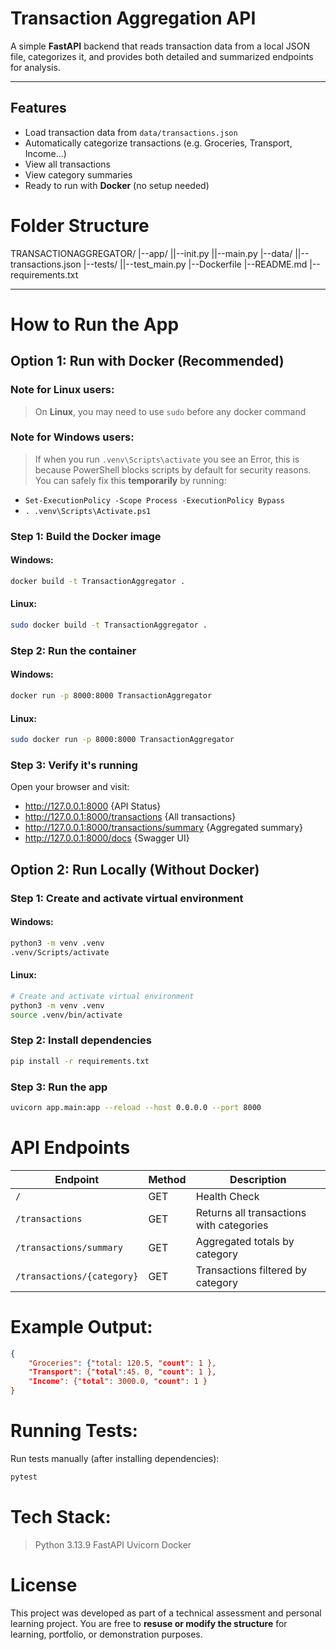 # Transaction Aggregation API

A simple **FastAPI** backend that reads transaction data from a local JSON
file, categorizes it, and provides both detailed and summarized endpoints
for analysis.

---

## Features

- Load transaction data from `data/transactions.json`
- Automatically categorize transactions (e.g. Groceries, Transport, Income...)
- View all transactions
- View category summaries
- Ready to run with **Docker** (no setup needed)

# Folder Structure

TRANSACTIONAGGREGATOR/
|--app/
||--init.py
||--main.py
|--data/
||--transactions.json
|--tests/
||--test_main.py
|--Dockerfile
|--README.md
|--requirements.txt

---

# How to Run the App

## Option 1: Run with Docker (Recommended)

### Note for Linux users:

> On **Linux**, you may need to use `sudo` before any docker command

### Note for Windows users:

> If when you run `.venv\Scripts\activate` you see an Error, this is because
PowerShell blocks scripts by default for security reasons. You can safely fix
this **temporarily** by running:
- `Set-ExecutionPolicy -Scope Process -ExecutionPolicy Bypass`
- `. .venv\Scripts\Activate.ps1`

### Step 1: Build the Docker image

#### Windows:
```bash
docker build -t TransactionAggregator .
```

#### Linux:

```bash
sudo docker build -t TransactionAggregator .
```

### Step 2: Run the container

#### Windows:
```bash
docker run -p 8000:8000 TransactionAggregator
```

#### Linux:

```bash
sudo docker run -p 8000:8000 TransactionAggregator
```

### Step 3: Verify it's running

Open your browser and visit:
- http://127.0.0.1:8000 {API Status}
- http://127.0.0.1:8000/transactions {All transactions}
- http://127.0.0.1:8000/transactions/summary {Aggregated summary}
- http://127.0.0.1:8000/docs {Swagger UI}

## Option 2: Run Locally (Without Docker)

### Step 1: Create and activate virtual environment

#### Windows:

```bash
python3 -m venv .venv
.venv/Scripts/activate
```

#### Linux:

```bash
# Create and activate virtual environment
python3 -m venv .venv
source .venv/bin/activate
```

### Step 2: Install dependencies

```bash
pip install -r requirements.txt
```

### Step 3: Run the app

```bash
uvicorn app.main:app --reload --host 0.0.0.0 --port 8000
```

# API Endpoints

| Endpoint                   | Method | Description                              |
| ---------------------------| ------ | -----------------------------------------|
| `/`                        | GET    | Health Check                             |
| `/transactions`            | GET    | Returns all transactions with categories |
| `/transactions/summary`    | GET    | Aggregated totals by category            |
| `/transactions/{category}` | GET    | Transactions filtered by category        |

# Example Output:

```.json
{
    "Groceries": {"total: 120.5, "count": 1 },
    "Transport": {"total":45. 0, "count": 1 },
    "Income": {"total": 3000.0, "count": 1 }
}
```

# Running Tests:

Run tests manually (after installing dependencies):

```bash
pytest
```

# Tech Stack:

> Python 3.13.9
> FastAPI
> Uvicorn
> Docker

# License

This project was developed as part of a technical assessment and personal
learning project.
You are free to **resuse or modify the structure** for learning, portfolio,
or demonstration purposes.